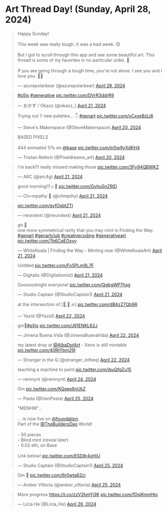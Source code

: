 <!--suppress JSUnresolvedLibraryURL -->
# Art Thread Day! (Sunday, April 28, 2024)

<blockquote class="twitter-tweet"><p lang="en" dir="ltr">Happy Sunday!<br><br>This week was really tough. It was a bad week. 😓<br><br>But I got to scroll through this app and see some beautiful art. This thread is some of my favorites in no particular order. 🧵<br><br>If you are going through a tough time, you&#39;re not alone. I see you and I love you. 🫶🏽</p>&mdash; azurepolarbear (@azurepolarbear) <a href="https://twitter.com/azurepolarbear/status/1784652368904126796?ref_src=twsrc%5Etfw">April 28, 2024</a></blockquote> <script async src="https://platform.twitter.com/widgets.js" charset="utf-8"></script>

<blockquote class="twitter-tweet"><p lang="qme" dir="ltr"><a href="https://twitter.com/hashtag/p5js?src=hash&amp;ref_src=twsrc%5Etfw">#p5js</a> <a href="https://twitter.com/hashtag/generative?src=hash&amp;ref_src=twsrc%5Etfw">#generative</a> <a href="https://t.co/DVrR3ddrR9">pic.twitter.com/DVrR3ddrR9</a></p>&mdash; おかず / Okazz (@okazz_) <a href="https://twitter.com/okazz_/status/1782012248963367253?ref_src=twsrc%5Etfw">April 21, 2024</a></blockquote> <script async src="https://platform.twitter.com/widgets.js" charset="utf-8"></script>

<blockquote class="twitter-tweet"><p lang="en" dir="ltr">Trying out 7 new palettes... 👇 <a href="https://twitter.com/hashtag/genart?src=hash&amp;ref_src=twsrc%5Etfw">#genart</a> <a href="https://t.co/vCxxeBzLi6">pic.twitter.com/vCxxeBzLi6</a></p>&mdash; Steve&#39;s Makerspace (@SteveMakerspace) <a href="https://twitter.com/SteveMakerspace/status/1781712804371747237?ref_src=twsrc%5Etfw">April 20, 2024</a></blockquote> <script async src="https://platform.twitter.com/widgets.js" charset="utf-8"></script>

<blockquote class="twitter-tweet"><p lang="en" dir="ltr">BASED PIXELS<br><br>444 animated 1/1s on <a href="https://twitter.com/base?ref_src=twsrc%5Etfw">@base</a> <a href="https://t.co/m5w9yXdKH4">pic.twitter.com/m5w9yXdKH4</a></p>&mdash; Tristan Rettich (@Pixeldreams_art) <a href="https://twitter.com/Pixeldreams_art/status/1781786560599339444?ref_src=twsrc%5Etfw">April 20, 2024</a></blockquote> <script async src="https://platform.twitter.com/widgets.js" charset="utf-8"></script>

<blockquote class="twitter-tweet"><p lang="en" dir="ltr">I&#39;m back!!! really missed making those <a href="https://t.co/3Fy94QBWKZ">pic.twitter.com/3Fy94QBWKZ</a></p>&mdash; ARC (@arc4g) <a href="https://twitter.com/arc4g/status/1781891399442444719?ref_src=twsrc%5Etfw">April 21, 2024</a></blockquote> <script async src="https://platform.twitter.com/widgets.js" charset="utf-8"></script>

<blockquote class="twitter-tweet"><p lang="en" dir="ltr">good morning!!!☺️🩷 <a href="https://t.co/GvhuSnZRID">pic.twitter.com/GvhuSnZRID</a></p>&mdash; Ch=mpathy 🧪 (@chmpthy) <a href="https://twitter.com/chmpthy/status/1782050524134793390?ref_src=twsrc%5Etfw">April 21, 2024</a></blockquote> <script async src="https://platform.twitter.com/widgets.js" charset="utf-8"></script>

<blockquote class="twitter-tweet"><p lang="zxx" dir="ltr"><a href="https://t.co/qvfOsbtZTl">pic.twitter.com/qvfOsbtZTl</a></p>&mdash; neurotext (@neurotext) <a href="https://twitter.com/neurotext/status/1782090259234214181?ref_src=twsrc%5Etfw">April 21, 2024</a></blockquote> <script async src="https://platform.twitter.com/widgets.js" charset="utf-8"></script>

<blockquote class="twitter-tweet"><p lang="en" dir="ltr">gn 🌙 <br>one more symmetrical rarity that you may mint in Finding the Way.<br> <a href="https://twitter.com/hashtag/genart?src=hash&amp;ref_src=twsrc%5Etfw">#genart</a> <a href="https://twitter.com/hashtag/genartclub?src=hash&amp;ref_src=twsrc%5Etfw">#genartclub</a> <a href="https://twitter.com/hashtag/creativecoding?src=hash&amp;ref_src=twsrc%5Etfw">#creativecoding</a> <a href="https://twitter.com/hashtag/generativeart?src=hash&amp;ref_src=twsrc%5Etfw">#generativeart</a> <a href="https://t.co/7b6CqEOxvy">pic.twitter.com/7b6CqEOxvy</a></p>&mdash; WhiteKoala | Finding the Way - Minting now (@WhiteKoalaArt) <a href="https://twitter.com/WhiteKoalaArt/status/1782071553368146079?ref_src=twsrc%5Etfw">April 21, 2024</a></blockquote> <script async src="https://platform.twitter.com/widgets.js" charset="utf-8"></script>

<blockquote class="twitter-tweet"><p lang="en" dir="ltr">Untitled <a href="https://t.co/Fo5PLm9L7F">pic.twitter.com/Fo5PLm9L7F</a></p>&mdash; Digitalis (@Digitalismist) <a href="https://twitter.com/Digitalismist/status/1782130446937022600?ref_src=twsrc%5Etfw">April 21, 2024</a></blockquote> <script async src="https://platform.twitter.com/widgets.js" charset="utf-8"></script>

<blockquote class="twitter-tweet"><p lang="en" dir="ltr">Gooooodnight everyone! <a href="https://t.co/QgbgWP7hsg">pic.twitter.com/QgbgWP7hsg</a></p>&mdash; Studio Captain (@StudioCaptain1) <a href="https://twitter.com/StudioCaptain1/status/1782136720462364739?ref_src=twsrc%5Etfw">April 21, 2024</a></blockquote> <script async src="https://platform.twitter.com/widgets.js" charset="utf-8"></script>

<blockquote class="twitter-tweet"><p lang="en" dir="ltr">at the intersection of [🔺,🔵,❇️] <a href="https://t.co/dBAzZ7Qb9R">pic.twitter.com/dBAzZ7Qb9R</a></p>&mdash; Yazid (@Yazid) <a href="https://twitter.com/Yazid/status/1782395687977800074?ref_src=twsrc%5Etfw">April 22, 2024</a></blockquote> <script async src="https://platform.twitter.com/widgets.js" charset="utf-8"></script>

<blockquote class="twitter-tweet"><p lang="und" dir="ltr">gm🌈<a href="https://twitter.com/hashtag/p5js?src=hash&amp;ref_src=twsrc%5Etfw">#p5js</a> <a href="https://t.co/J91ENKL62J">pic.twitter.com/J91ENKL62J</a></p>&mdash; Jimena Buena Vida (@JimenaBuenaVida) <a href="https://twitter.com/JimenaBuenaVida/status/1782349879156646070?ref_src=twsrc%5Etfw">April 22, 2024</a></blockquote> <script async src="https://platform.twitter.com/widgets.js" charset="utf-8"></script>

<blockquote class="twitter-tweet"><p lang="en" dir="ltr">my latest drop at <a href="https://twitter.com/AlbaDotArt?ref_src=twsrc%5Etfw">@AlbaDotArt</a> - Xeno is still mintable <a href="https://t.co/40RtYbm29I">pic.twitter.com/40RtYbm29I</a></p>&mdash; Stranger in the Q (@stranger_intheq) <a href="https://twitter.com/stranger_intheq/status/1782293182102843512?ref_src=twsrc%5Etfw">April 22, 2024</a></blockquote> <script async src="https://platform.twitter.com/widgets.js" charset="utf-8"></script>

<blockquote class="twitter-tweet"><p lang="en" dir="ltr">teaching a machine to paint <a href="https://t.co/jbuQfgZu15">pic.twitter.com/jbuQfgZu15</a></p>&mdash; remnynt (@remnynt) <a href="https://twitter.com/remnynt/status/1783205254026215796?ref_src=twsrc%5Etfw">April 24, 2024</a></blockquote> <script async src="https://platform.twitter.com/widgets.js" charset="utf-8"></script>

<blockquote class="twitter-tweet"><p lang="und" dir="ltr">Gm <a href="https://t.co/KQqee6nUkZ">pic.twitter.com/KQqee6nUkZ</a></p>&mdash; Pasta (@GenPasta) <a href="https://twitter.com/GenPasta/status/1783476373123727807?ref_src=twsrc%5Etfw">April 25, 2024</a></blockquote> <script async src="https://platform.twitter.com/widgets.js" charset="utf-8"></script>

<blockquote class="twitter-tweet"><p lang="en" dir="ltr">&quot;MENHIR&quot;...<br><br>... is now live on <a href="https://twitter.com/foundation?ref_src=twsrc%5Etfw">@foundation</a>.<br>Part of the <a href="https://twitter.com/TheBuildersDao?ref_src=twsrc%5Etfw">@TheBuildersDao</a> World!<br><br>- 50 pieces <br>- Blind mint (reveal later)<br>- 0.02 eth, on Base<br><br>Link below! <a href="https://t.co/ESD8r4oHiU">pic.twitter.com/ESD8r4oHiU</a></p>&mdash; Studio Captain (@StudioCaptain1) <a href="https://twitter.com/StudioCaptain1/status/1783499388276367870?ref_src=twsrc%5Etfw">April 25, 2024</a></blockquote> <script async src="https://platform.twitter.com/widgets.js" charset="utf-8"></script>

<blockquote class="twitter-tweet"><p lang="und" dir="ltr">Gm 🥰 <a href="https://t.co/6r0wta62cj">pic.twitter.com/6r0wta62cj</a></p>&mdash; Amber Vittoria (@amber_vittoria) <a href="https://twitter.com/amber_vittoria/status/1783490066297557234?ref_src=twsrc%5Etfw">April 25, 2024</a></blockquote> <script async src="https://platform.twitter.com/widgets.js" charset="utf-8"></script>

<blockquote class="twitter-tweet" data-cards="hidden"><p lang="en" dir="ltr">More progress <a href="https://t.co/zzV2hmYj3K">https://t.co/zzV2hmYj3K</a> <a href="https://t.co/fDqiKmnHto">pic.twitter.com/fDqiKmnHto</a></p>&mdash; Licia He (@Licia_He) <a href="https://twitter.com/Licia_He/status/1783815528663953694?ref_src=twsrc%5Etfw">April 26, 2024</a></blockquote> <script async src="https://platform.twitter.com/widgets.js" charset="utf-8"></script>
